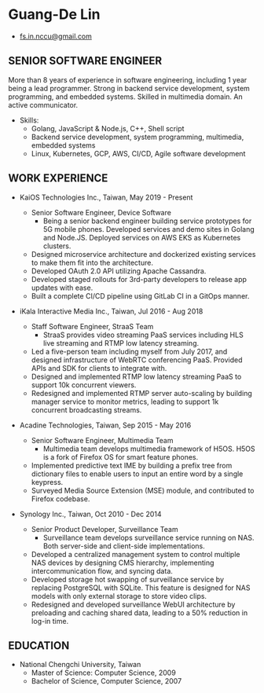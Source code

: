 # Guang-De Lin

- fs.in.nccu@gmail.com

## SENIOR SOFTWARE ENGINEER

More than 8 years of experience in software engineering, including 1 year being a lead programmer. Strong in backend service development, system programming, and embedded systems. Skilled in multimedia domain. An active communicator.

- Skills:
    - Golang, JavaScript & Node.js, C++, Shell script
    - Backend service development, system programming, multimedia, embedded systems
    - Linux, Kubernetes, GCP, AWS, CI/CD, Agile software development

## WORK EXPERIENCE

- KaiOS Technologies Inc., Taiwan, May 2019 - Present
    - Senior Software Engineer, Device Software
        - Being a senior backend engineer building service prototypes for 5G mobile phones. Developed services and demo sites in Golang and Node.JS. Deployed services on AWS EKS as Kubernetes clusters.
    - Designed microservice architecture and dockerized existing services to make them fit into the architecture.
    - Developed OAuth 2.0 API utilizing Apache Cassandra.
    - Developed staged rollouts for 3rd-party developers to release app updates with ease.
    - Built a complete CI/CD pipeline using GitLab CI in a GitOps manner.

- iKala Interactive Media Inc., Taiwan, Jul 2016 - Aug 2018
    - Staff Software Engineer, StraaS Team
        - StraaS provides video streaming PaaS services including HLS live streaming and RTMP low latency streaming.
    - Led a five-person team including myself from July 2017, and designed infrastructure of WebRTC conferencing PaaS. Provided APIs and SDK for clients to integrate with.
    - Designed and implemented RTMP low latency streaming PaaS to support 10k concurrent viewers.
    - Redesigned and implemented RTMP server auto-scaling by building manager service to monitor metrics, leading to support 1k concurrent broadcasting streams.

- Acadine Technologies, Taiwan, Sep 2015 - May 2016
    - Senior Software Engineer, Multimedia Team
        - Multimedia team develops multimedia framework of H5OS. H5OS is a fork of Firefox OS for smart feature phones.
    - Implemented predictive text IME by building a prefix tree from dictionary files to enable users to input an entire word by a single keypress.
    - Surveyed Media Source Extension (MSE) module, and contributed to Firefox codebase.

- Synology Inc., Taiwan, Oct 2010 - Dec 2014
    - Senior Product Developer, Surveillance Team
        - Surveillance team develops surveillance service running on NAS. Both server-side and client-side implementations.
    - Developed a centralized management system to control multiple NAS devices by designing CMS hierarchy, implementing intercommunication flow, and syncing data.
    - Developed storage hot swapping of surveillance service by replacing PostgreSQL with SQLite. This feature is designed for NAS models with only external storage to store video clips.
    - Redesigned and developed surveillance WebUI architecture by preloading and caching shared data, leading to a 50% reduction in log-in time.

## EDUCATION

- National Chengchi University, Taiwan
    - Master of Science: Computer Science, 2009
    - Bachelor of Science, Computer Science, 2007
